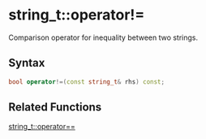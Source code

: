 
# string_t::operator!=

Comparison operator for inequality between two strings.

## Syntax

```cpp
bool operator!=(const string_t& rhs) const;
```

## Related Functions

[string_t::operator==](https://github.com/RandyGaul/cute_framework/blob/master/doc/string/string/operator==.md)  
